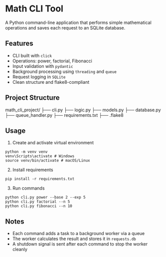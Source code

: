 # Math CLI Tool

A Python command-line application that performs simple mathematical operations and saves each request to an SQLite database. 

## Features

- CLI built with `click`
- Operations: power, factorial, Fibonacci
- Input validation with `pydantic`
- Background processing using `threading` and `queue`
- Request logging in `SQLite`
- Clean structure and flake8-compliant

## Project Structure

math_cli_project/
├── cli.py
├── logic.py
├── models.py
├── database.py
├── queue_handler.py
├── requirements.txt
├── .flake8

## Usage

1. Create and activate virtual environment
```
python -m venv venv
venv\Scripts\activate # Windows
source venv/bin/activate # macOS/Linux
```

2. Install requirements
```
pip install -r requirements.txt
```

3. Run commands
```
python cli.py power --base 2 --exp 5
python cli.py factorial --n 5
python cli.py fibonacci --n 10
```

## Notes

- Each command adds a task to a background worker via a queue
- The worker calculates the result and stores it in `requests.db`
- A shutdown signal is sent after each command to stop the worker cleanly
